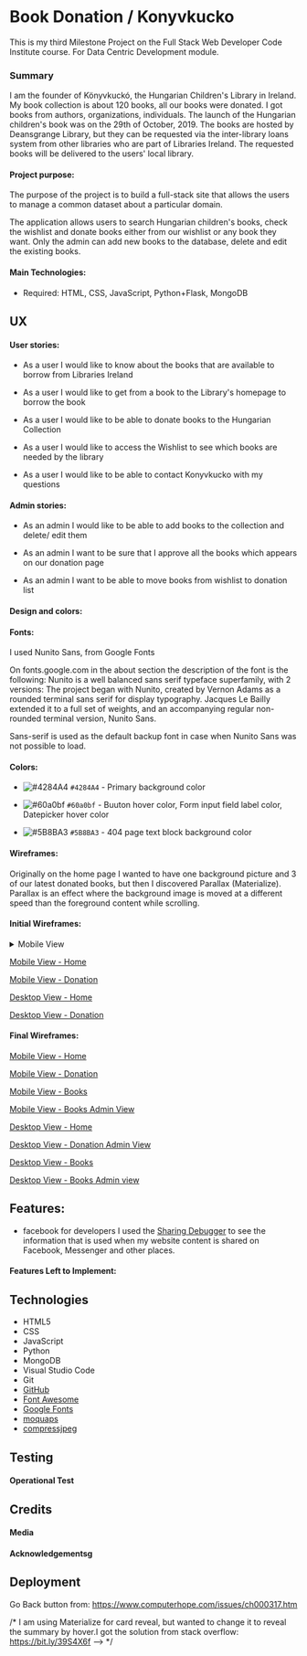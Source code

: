 # Book Donation / Konyvkucko

This is my third Milestone Project on the Full Stack Web Developer Code Institute course. For Data Centric Development module.

### Summary

I am the founder of Könyvkuckó, the Hungarian Children's Library in Ireland. My book collection is about 120 books, all our books were donated. I got books from authors, organizations, individuals. The launch of the Hungarian children's book was on the 29th of October, 2019. The books are hosted by Deansgrange Library, but they can be requested via the inter-library loans system from other libraries who are part of Libraries Ireland. The requested books will be delivered to the users' local library.

#### Project purpose: 

The purpose of the project is to build a full-stack site that allows the users to manage a common dataset about a particular domain.

The application allows users to search Hungarian children's books, check the wishlist and donate books either from our wishlist or any book they want. Only the admin can add new books to the database, delete and edit the existing books.

#### Main Technologies:

* Required: HTML, CSS, JavaScript, Python+Flask, MongoDB


## UX

#### User stories:

* As a user I would like to know about the books that are available to borrow from Libraries Ireland

* As a user I would like to get from a book to the Library's homepage to borrow the book

* As a user I would like to be able to donate books to the Hungarian Collection

* As a user I would like to access the Wishlist to see which books are needed by the library

* As a user I would like to be able to contact Konyvkucko with my questions

#### Admin stories:

* As an admin I would like to be able to add books to the collection and delete/ edit them

* As an admin I want to be sure that I approve all the books which appears on our donation page

* As an admin I want to be able to move books from wishlist to donation list

#### Design and colors:

#### Fonts:

I used Nunito Sans, from Google Fonts

On fonts.google.com in the about section the description of the font is the following: Nunito is a well balanced sans serif typeface superfamily, with 2 versions: The project began with Nunito, created by Vernon Adams as a rounded terminal sans serif for display typography. Jacques Le Bailly extended it to a full set of weights, and an accompanying regular non-rounded terminal version, Nunito Sans.

Sans-serif is used as the default backup font in case when Nunito Sans was not possible to load.

#### Colors:

* ![#4284A4](https://placehold.it/15/4284A4/000000?text=+) `#4284A4` - Primary background color

* ![#60a0bf](https://placehold.it/15/60a0bf/000000?text=+) `#60a0bf` - Buuton hover color, Form input field label color, Datepicker hover color

* ![#5B8BA3](https://placehold.it/15/5B8BA3/000000?text=+) `#5B8BA3` - 404 page text block background color


#### Wireframes:

Originally on the home page I wanted to have one background picture and 3 of our latest donated books, but then I discovered Parallax (Materialize). Parallax is an effect where the background image is moved at a different speed than the foreground content while scrolling.

#### Initial Wireframes:

<details>
<summary>Mobile View</summary>

<p align="center">
    <iframe height="750" src="https://github.com/taikatta/Milestone3-Konyvkucko/blob/master/Wireframes/initial_design_mobile_home.pdf" alt="Home page mobile wireframe"></iframe>
</p>

<p align="center">
<iframe height="350" src="https://github.com/taikatta/Milestone3-Konyvkucko/blob/master/Wireframes/initial_design_mobile_donation.pdf" alt="Donation page mobile wireframe"></iframe>
</p>
</details>


[Mobile View - Home](https://github.com/taikatta/Milestone3-Konyvkucko/blob/master/Wireframes/initial_design_mobile_home.pdf)

[Mobile View - Donation](https://github.com/taikatta/Milestone3-Konyvkucko/blob/master/Wireframes/initial_design_mobile_donation.pdf)

[Desktop View - Home](https://github.com/taikatta/Milestone3-Konyvkucko/blob/master/Wireframes/initial_design_desktop_home.pdf)

[Desktop View - Donation](https://github.com/taikatta/Milestone3-Konyvkucko/blob/master/Wireframes/initial_design_desktop_donation.pdf)


#### Final Wireframes:

[Mobile View - Home](https://github.com/taikatta/Milestone3-Konyvkucko/blob/master/Wireframes/final_design_mobile_home.pdf)

[Mobile View - Donation](https://github.com/taikatta/Milestone3-Konyvkucko/blob/master/Wireframes/final_design_mobile_donation.pdf)

[Mobile View - Books](https://github.com/taikatta/Milestone3-Konyvkucko/blob/master/Wireframes/final_design_mobile_book.pdf)

[Mobile View - Books Admin View](https://github.com/taikatta/Milestone3-Konyvkucko/blob/master/Wireframes/final_design_mobile_book_admin_view.pdf)

[Desktop View - Home](https://github.com/taikatta/Milestone3-Konyvkucko/blob/master/Wireframes/final_design_desktop_home.pdf)

[Desktop View - Donation Admin View](https://github.com/taikatta/Milestone3-Konyvkucko/blob/master/Wireframes/final_design_desktop_donation_admin_view.pdf)

[Desktop View - Books](https://github.com/taikatta/Milestone3-Konyvkucko/blob/master/Wireframes/final_design_desktop_book.pdf)

[Desktop View - Books Admin view](https://github.com/taikatta/Milestone3-Konyvkucko/blob/master/Wireframes/final_design_desktop_book_admin_view.pdf)

## Features:

* facebook for developers I used the [Sharing Debugger](https://developers.facebook.com/tools/debug/) to see the information that is used when my website content is shared on Facebook, Messenger and other places.

#### Features Left to Implement:

## Technologies

* HTML5 
* CSS
* JavaScript
* Python
* MongoDB
* Visual Studio Code
* Git
* [GitHub](https://github.com/) 
* [Font Awesome](https://fontawesome.com/) 
* [Google Fonts](https://fonts.google.com/) 
* [moquaps](https://moqups.com)
* [compressjpeg](https://compressjpeg.com/)


## Testing

#### Operational Test

## Credits

#### Media

#### Acknowledgementsg

## Deployment




Go Back button from: https://www.computerhope.com/issues/ch000317.htm 




/*
I am using Materialize for card reveal, but wanted to change it to reveal the summary by hover.I got the solution from stack overflow: https://bit.ly/39S4X6f -->
*/ 

